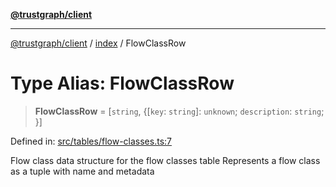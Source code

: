 [**@trustgraph/client**](../../README.md)

***

[@trustgraph/client](../../README.md) / [index](../README.md) / FlowClassRow

# Type Alias: FlowClassRow

> **FlowClassRow** = \[`string`, \{\[`key`: `string`\]: `unknown`; `description`: `string`; \}\]

Defined in: [src/tables/flow-classes.ts:7](https://github.com/trustgraph-ai/trustgraph-ts-client/blob/9a2bad46722f27bb783391eed1d9289614cc905a/src/tables/flow-classes.ts#L7)

Flow class data structure for the flow classes table
Represents a flow class as a tuple with name and metadata
